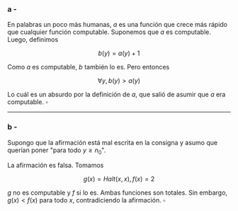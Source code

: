 ### a -

En palabras un poco más humanas, $a$ es una función que crece más rápido que cualquier función computable. Suponemos que $a$ es computable. Luego, definimos 

$$
b(y) = a(y) + 1
$$

Como $a$ es computable, $b$ también lo es. Pero entonces 

$$
\forall y, b(y) > a(y)
$$

Lo cuál es un absurdo por la definición de $a$, que salió de asumir que $a$ era computable. $\square$

---

### b -

Supongo que la afirmación está mal escrita en la consigna y asumo que querían poner "para todo $y \geq n_0$".

La afirmación es falsa. Tomamos 

$$
g(x) = Halt(x, x), f(x) = 2
$$

$g$ no es computable y $f$ si lo es. Ambas funciones son totales. Sin embargo, $g(x) < f(x)$ para todo $x$, contradiciendo la afirmación. $\square$